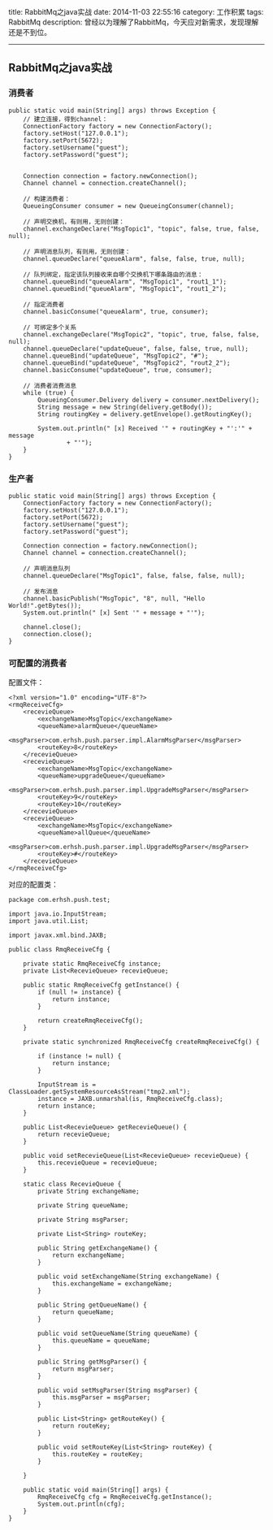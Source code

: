 title: RabbitMq之java实战
date: 2014-11-03 22:55:16 
category: 工作积累
tags: RabbitMq
description: 曾经以为理解了RabbitMq，今天应对新需求，发现理解还是不到位。

---

## RabbitMq之java实战 ##

### 消费者 ###
	public static void main(String[] args) throws Exception {
		// 建立连接，得到channel：
		ConnectionFactory factory = new ConnectionFactory();
		factory.setHost("127.0.0.1");
		factory.setPort(5672);
		factory.setUsername("guest");
		factory.setPassword("guest");
	
	
		Connection connection = factory.newConnection();
		Channel channel = connection.createChannel();
	
		// 构建消费者：
		QueueingConsumer consumer = new QueueingConsumer(channel);

		// 声明交换机，有则用，无则创建：
		channel.exchangeDeclare("MsgTopic1", "topic", false, true, false, null);

		// 声明消息队列，有则用，无则创建：
		channel.queueDeclare("queueAlarm", false, false, true, null);

		// 队列绑定，指定该队列接收来自哪个交换机下哪条路由的消息：
		channel.queueBind("queueAlarm", "MsgTopic1", "rout1_1");
		channel.queueBind("queueAlarm", "MsgTopic1", "rout1_2");

		// 指定消费者
		channel.basicConsume("queueAlarm", true, consumer);

		// 可绑定多个关系
		channel.exchangeDeclare("MsgTopic2", "topic", true, false, false, null);
		channel.queueDeclare("updateQueue", false, false, true, null);
		channel.queueBind("updateQueue", "MsgTopic2", "#");
		channel.queueBind("updateQueue", "MsgTopic2", "rout2_2");
		channel.basicConsume("updateQueue", true, consumer);

		// 消费者消费消息
		while (true) {
			QueueingConsumer.Delivery delivery = consumer.nextDelivery();
			String message = new String(delivery.getBody());
			String routingKey = delivery.getEnvelope().getRoutingKey();

			System.out.println(" [x] Received '" + routingKey + "':'" + message
					+ "'");
		}
	}

### 生产者 ###

	public static void main(String[] args) throws Exception {
		ConnectionFactory factory = new ConnectionFactory();
		factory.setHost("127.0.0.1");
		factory.setPort(5672);
		factory.setUsername("guest");
		factory.setPassword("guest");
		
		Connection connection = factory.newConnection();
		Channel channel = connection.createChannel();

		// 声明消息队列
		channel.queueDeclare("MsgTopic1", false, false, false, null);

		// 发布消息
		channel.basicPublish("MsgTopic", "8", null, "Hello World!".getBytes());
		System.out.println(" [x] Sent '" + message + "'");

		channel.close();
		connection.close();
	}


### 可配置的消费者 ###

配置文件：

	<?xml version="1.0" encoding="UTF-8"?>
	<rmqReceiveCfg>
		<recevieQueue>
			<exchangeName>MsgTopic</exchangeName>
			<queueName>alarmQueue</queueName>
			<msgParser>com.erhsh.push.parser.impl.AlarmMsgParser</msgParser>
			<routeKey>8</routeKey>
		</recevieQueue>
		<recevieQueue>
			<exchangeName>MsgTopic</exchangeName>
			<queueName>upgradeQueue</queueName>
			<msgParser>com.erhsh.push.parser.impl.UpgradeMsgParser</msgParser>
			<routeKey>9</routeKey>
			<routeKey>10</routeKey>
		</recevieQueue>
		<recevieQueue>
			<exchangeName>MsgTopic</exchangeName>
			<queueName>allQueue</queueName>
			<msgParser>com.erhsh.push.parser.impl.UpgradeMsgParser</msgParser>
			<routeKey>#</routeKey>
		</recevieQueue>
	</rmqReceiveCfg>

对应的配置类：

	package com.erhsh.push.test;
	
	import java.io.InputStream;
	import java.util.List;
	
	import javax.xml.bind.JAXB;
	
	public class RmqReceiveCfg {
	
		private static RmqReceiveCfg instance;
		private List<RecevieQueue> recevieQueue;
	
		public static RmqReceiveCfg getInstance() {
			if (null != instance) {
				return instance;
			}
	
			return createRmqReceiveCfg();
		}
	
		private static synchronized RmqReceiveCfg createRmqReceiveCfg() {
	
			if (instance != null) {
				return instance;
			}
	
			InputStream is = ClassLoader.getSystemResourceAsStream("tmp2.xml");
			instance = JAXB.unmarshal(is, RmqReceiveCfg.class);
			return instance;
		}
	
		public List<RecevieQueue> getRecevieQueue() {
			return recevieQueue;
		}
	
		public void setRecevieQueue(List<RecevieQueue> recevieQueue) {
			this.recevieQueue = recevieQueue;
		}
	
		static class RecevieQueue {
			private String exchangeName;
	
			private String queueName;
	
			private String msgParser;
	
			private List<String> routeKey;
	
			public String getExchangeName() {
				return exchangeName;
			}
	
			public void setExchangeName(String exchangeName) {
				this.exchangeName = exchangeName;
			}
	
			public String getQueueName() {
				return queueName;
			}
	
			public void setQueueName(String queueName) {
				this.queueName = queueName;
			}
	
			public String getMsgParser() {
				return msgParser;
			}
	
			public void setMsgParser(String msgParser) {
				this.msgParser = msgParser;
			}
	
			public List<String> getRouteKey() {
				return routeKey;
			}
	
			public void setRouteKey(List<String> routeKey) {
				this.routeKey = routeKey;
			}
	
		}
	
		public static void main(String[] args) {
			RmqReceiveCfg cfg = RmqReceiveCfg.getInstance();
			System.out.println(cfg);
		}
	}
